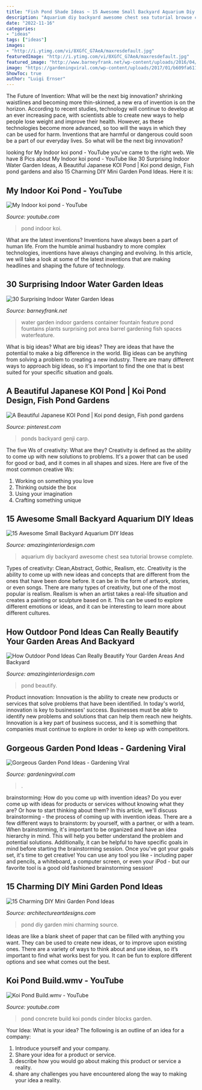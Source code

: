 ```yaml
---
title: "Fish Pond Shade Ideas ~ 15 Awesome Small Backyard Aquarium Diy Ideas"
description: "Aquarium diy backyard awesome chest sea tutorial browse complete"
date: "2022-11-16"
categories:
- "ideas"
tags: ["ideas"]
images:
- "http://i.ytimg.com/vi/8XGfC_G7AeA/maxresdefault.jpg"
featuredImage: "http://i.ytimg.com/vi/8XGfC_G7AeA/maxresdefault.jpg"
featured_image: "http://www.barneyfrank.net/wp-content/uploads/2016/04/Surprising-Indoor-Water-Garden-Ideas-13-1.jpg"
image: "https://gardeningviral.com/wp-content/uploads/2017/01/b609fa611eb08e6cb20394ec1b521149.jpg"
ShowToc: true
author: "Luigi Ernser"
---
```



The Future of Invention: What will be the next big innovation?
shrinking waistlines and becoming more thin-skinned, a new era of invention is on the horizon. According to recent studies, technology will continue to develop at an ever increasing pace, with scientists able to create new ways to help people lose weight and improve their health. 
However, as these technologies become more advanced, so too will the ways in which they can be used for harm. Inventions that are harmful or dangerous could soon be a part of our everyday lives. So what will be the next big innovation?

	

		
looking for My Indoor koi pond - YouTube you've came to the right web. We have 8 Pics about My Indoor koi pond - YouTube like 30 Surprising Indoor Water Garden Ideas, A Beautiful Japanese KOI Pond | Koi pond design, Fish pond gardens and also 15 Charming DIY Mini Garden Pond Ideas. Here it is:
		
    
## My Indoor Koi Pond - YouTube

<img loading=lazy src="http://i.ytimg.com/vi/8XGfC_G7AeA/maxresdefault.jpg" onerror="this.onerror=null;this.src='https://tse1.mm.bing.net/th?id=OIP.zh_M7S_mRuBcK8OT9PbDywHaEK&amp;pid=15.1';" alt="My Indoor koi pond - YouTube">

_Source: youtube.com_

>pond indoor koi. 

	

What are the latest inventions?
Inventions have always been a part of human life. From the humble animal husbandry to more complex technologies, inventions have always changing and evolving. In this article, we will take a look at some of the latest inventions that are making headlines and shaping the future of technology.

    
## 30 Surprising Indoor Water Garden Ideas

<img loading=lazy src="http://www.barneyfrank.net/wp-content/uploads/2016/04/Surprising-Indoor-Water-Garden-Ideas-13-1.jpg" onerror="this.onerror=null;this.src='https://tse1.mm.bing.net/th?id=OIP.iLw1dFY5BfVpq5Nj29_9VAHaKA&amp;pid=15.1';" alt="30 Surprising Indoor Water Garden Ideas">

_Source: barneyfrank.net_

>water garden indoor gardens container fountain feature pond fountains plants surprising pot area barrel gardening fish spaces waterfeature. 

	

What is big ideas?
What are big ideas? They are ideas that have the potential to make a big difference in the world. Big ideas can be anything from solving a problem to creating a new industry. There are many different ways to approach big ideas, so it's important to find the one that is best suited for your specific situation and goals.

    
## A Beautiful Japanese KOI Pond | Koi Pond Design, Fish Pond Gardens

<img loading=lazy src="https://i.pinimg.com/736x/d2/c3/9c/d2c39c64c280a27961cb39607590fb9b.jpg" onerror="this.onerror=null;this.src='https://tse2.mm.bing.net/th?id=OIP.CZz4KBEPeJrG4eHlv_dD0AHaJ3&amp;pid=15.1';" alt="A Beautiful Japanese KOI Pond | Koi pond design, Fish pond gardens">

_Source: pinterest.com_

>ponds backyard genji carp. 

	

The five Ws of creativity: What are they?
Creativity is defined as the ability to come up with new solutions to problems. It's a power that can be used for good or bad, and it comes in all shapes and sizes. Here are five of the most common creative Ws: 
1. Working on something you love 
2. Thinking outside the box 
3. Using your imagination 
4. Crafting something unique 

    
## 15 Awesome Small Backyard Aquarium DIY Ideas

<img loading=lazy src="http://www.amazinginteriordesign.com/wp-content/uploads/2015/04/Sea-Chest-Aquarium.jpg" onerror="this.onerror=null;this.src='https://tse4.mm.bing.net/th?id=OIP.Rd5VMsNm5fs-4vovEwNL9gHaKi&amp;pid=15.1';" alt="15 Awesome Small Backyard Aquarium DIY Ideas">

_Source: amazinginteriordesign.com_

>aquarium diy backyard awesome chest sea tutorial browse complete. 

	

Types of creativity: Clean,Abstract, Gothic, Realism, etc.
Creativity is the ability to come up with new ideas and concepts that are different from the ones that have been done before. It can be in the form of artwork, stories, or even songs. There are many types of creativity, but one of the most popular is realism. Realism is when an artist takes a real-life situation and creates a painting or sculpture based on it. This can be used to explore different emotions or ideas, and it can be interesting to learn more about different cultures.

    
## How Outdoor Pond Ideas Can Really Beautify Your Garden Areas And Backyard

<img loading=lazy src="https://www.amazinginteriordesign.com/wp-content/uploads/2013/08/pond3.jpg" onerror="this.onerror=null;this.src='https://tse4.mm.bing.net/th?id=OIP.CwnNEkJ86cGq-DoXmzzltQHaFj&amp;pid=15.1';" alt="How Outdoor Pond Ideas Can Really Beautify Your Garden Areas And Backyard">

_Source: amazinginteriordesign.com_

>pond beautify. 

	

Product innovation:
Innovation is the ability to create new products or services that solve problems that have been identified. In today's world, innovation is key to businesses' success. Businesses must be able to identify new problems and solutions that can help them reach new heights. Innovation is a key part of business success, and it is something that companies must continue to explore in order to keep up with competitors.

    
## Gorgeous Garden Pond Ideas - Gardening Viral

<img loading=lazy src="https://gardeningviral.com/wp-content/uploads/2017/01/b609fa611eb08e6cb20394ec1b521149.jpg" onerror="this.onerror=null;this.src='https://tse1.mm.bing.net/th?id=OIP.fulBDy3hdpQYccHFHtgxTgHaLH&amp;pid=15.1';" alt="Gorgeous Garden Pond Ideas - Gardening Viral">

_Source: gardeningviral.com_

>. 

	

brainstorming: How do you come up with invention ideas?
Do you ever come up with ideas for products or services without knowing what they are? Or how to start thinking about them? In this article, we'll discuss brainstorming - the process of coming up with invention ideas.
There are a few different ways to brainstorm: by yourself, with a partner, or with a team. When brainstorming, it's important to be organized and have an idea hierarchy in mind. This will help you better understand the problem and potential solutions. Additionally, it can be helpful to have specific goals in mind before starting the brainstorming session. Once you've got your goals set, it's time to get creative! You can use any tool you like - including paper and pencils, a whiteboard, a computer screen, or even your iPod - but our favorite tool is a good old fashioned brainstorming session!

    
## 15 Charming DIY Mini Garden Pond Ideas

<img loading=lazy src="https://www.architectureartdesigns.com/wp-content/uploads/2015/06/1345.jpg" onerror="this.onerror=null;this.src='https://tse2.mm.bing.net/th?id=OIP.6tx7jHsQA3_16fAz-isg9QHaJ4&amp;pid=15.1';" alt="15 Charming DIY Mini Garden Pond Ideas">

_Source: architectureartdesigns.com_

>pond diy garden mini charming source. 

	

Ideas are like a blank sheet of paper that can be filled with anything you want. They can be used to create new ideas, or to improve upon existing ones. There are a variety of ways to think about and use ideas, so it’s important to find what works best for you. It can be fun to explore different options and see what comes out the best.

    
## Koi Pond Build.wmv - YouTube

<img loading=lazy src="https://i.ytimg.com/vi/2kV4mQty5nw/maxresdefault.jpg" onerror="this.onerror=null;this.src='https://tse3.mm.bing.net/th?id=OIP.SN97sPs7mIb3WE_-qy8krgHaEK&amp;pid=15.1';" alt="Koi Pond Build.wmv - YouTube">

_Source: youtube.com_

>pond concrete build koi ponds cinder blocks garden. 

	

Your Idea: What is your idea?
The following is an outline of an idea for a company:
1. Introduce yourself and your company.
2. Share your idea for a product or service.
3. describe how you would go about making this product or service a reality.
4. share any challenges you have encountered along the way to making your idea a reality.


